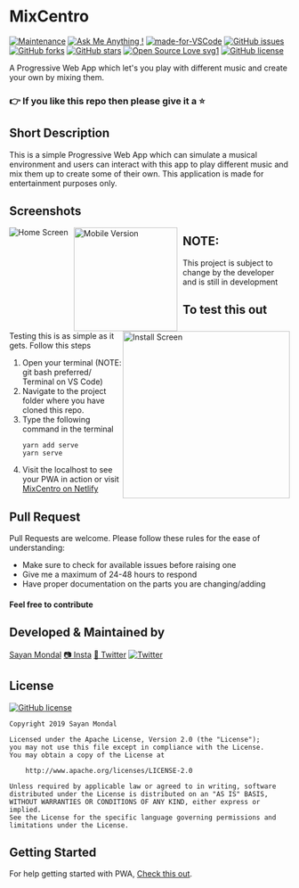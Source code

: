 # MixCentro
[![Maintenance](https://img.shields.io/badge/Maintained%3F-yes-green.svg)](https://GitHub.com/Naereen/StrapDown.js/graphs/commit-activity) [![Ask Me Anything !](https://img.shields.io/badge/Ask%20me-anything-1abc9c.svg)](https://GitHub.com/Naereen/ama) [![made-for-VSCode](https://img.shields.io/badge/Made%20for-VSCode-1f425f.svg)](https://code.visualstudio.com/) [![GitHub issues](https://img.shields.io/github/issues/S-ayanide/MixCentro)](https://github.com/S-ayanide/MixCentro/issues)
[![GitHub forks](https://img.shields.io/github/forks/S-ayanide/MixCentro?style=social)](https://github.com/S-ayanide/MixCentro/network) [![GitHub stars](https://img.shields.io/github/stars/S-ayanide/MixCentro?style=social)](https://github.com/S-ayanide/MixCentro/stargazers) [![Open Source Love svg1](https://badges.frapsoft.com/os/v1/open-source.svg?v=103)](https://github.com/ellerbrock/open-source-badges/)
[![GitHub license](https://img.shields.io/github/license/S-ayanide/MixCentro?style=for-the-badge)](https://github.com/S-ayanide/MixCentro/blob/master/LICENSE)

A Progressive Web App which let's you play with different music and create your own by mixing them.
### 👉 If you like this repo then please give it a ⭐️

## Short Description
This is a simple Progressive Web App which can simulate a musical environment and users can interact with this app to play different music and mix them up to create some of their own. This application is made for entertainment purposes only.

## Screenshots
<img src="Prototype/mixcentro.PNG" alt="Home Screen" style="float: left; margin-right: 10px;"/>
<img src="Prototype/mobileCompatibility.PNG" alt="Mobile Version" style="float: left; margin-right: 10px;" width="186"/>
<img src="Prototype/install.PNG" alt="Install Screen" style="float: right;" width="300"/>

## NOTE:
This project is subject to change by the developer and is still in development

## To test this out
Testing this is as simple as it gets. Follow this steps
1. Open your terminal (NOTE: git bash preferred/ Terminal on VS Code)
2. Navigate to the project folder where you have cloned this repo.
3. Type the following command in the terminal
     ```
     yarn add serve
     yarn serve
     ```
4. Visit the localhost to see your PWA in action or visit [MixCentro on Netlify](http://mixcentro.netlify.com)
  
## Pull Request

Pull Requests are welcome. Please follow these rules for the ease of understanding:
* Make sure to check for available issues before raising one
* Give me a maximum of 24-48 hours to respond
* Have proper documentation on the parts you are changing/adding

#### Feel free to contribute

## Developed & Maintained by
[Sayan Mondal](https://github.com/S-ayanide) [📷 Insta](https://www.instagram.com/s_ayanide/) [🐤 Twitter](https://www.instagram.com/s_ayanide/) [![Twitter](https://img.shields.io/twitter/url/https/github.com/S-ayanide/MixCentro?style=social)](https://twitter.com/intent/tweet?text=Wow:&url=https%3A%2F%2Fgithub.com%2FS-ayanide%2FMixCentro)

## License
[![GitHub license](https://img.shields.io/github/license/S-ayanide/MixCentro?style=for-the-badge)](https://github.com/S-ayanide/MixCentro/blob/master/LICENSE)

```
Copyright 2019 Sayan Mondal

Licensed under the Apache License, Version 2.0 (the "License");
you may not use this file except in compliance with the License.
You may obtain a copy of the License at

    http://www.apache.org/licenses/LICENSE-2.0

Unless required by applicable law or agreed to in writing, software
distributed under the License is distributed on an "AS IS" BASIS,
WITHOUT WARRANTIES OR CONDITIONS OF ANY KIND, either express or implied.
See the License for the specific language governing permissions and
limitations under the License.
```

## Getting Started
For help getting started with PWA, [Check this out](https://developers.google.com/web/progressive-web-apps/).
